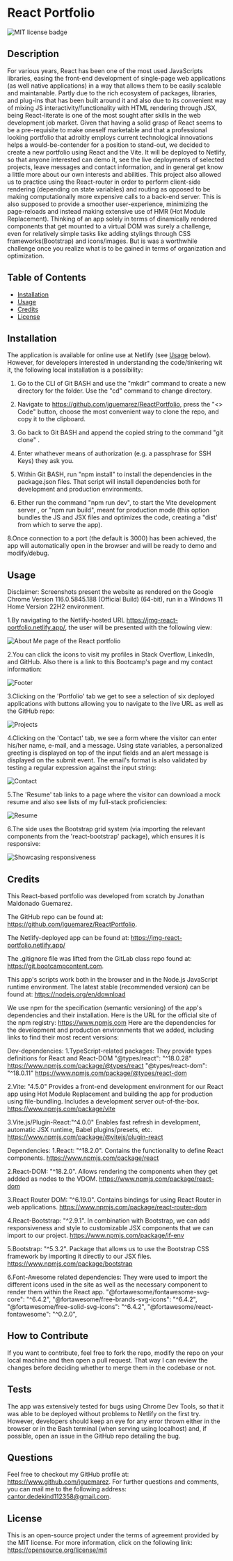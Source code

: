 # React Portfolio

![MIT license badge](https://img.shields.io/badge/license-MIT-blue)

## Description

For various years, React has been one of the most used JavaScripts libraries, easing the front-end development of single-page web applications (as well native applications) in a way that allows them to be easily scalable and maintanable. Partly due to the rich ecosystem of packages, libraries, and plug-ins that has been built around it and also due to its convenient way of mixing JS interactivity/functionality with HTML rendering through JSX, being React-literate is one of the most sought after skills in the web development job market. Given that having a solid grasp of React seems to be a pre-requisite to make oneself marketable and that a professional looking portfolio that adroitly employs current technological innovations helps a would-be-contender for a position to stand-out, we decided to create a new portfolio using React and the Vite. It will be deployed to Netlify, so that anyone interested can demo it, see the live deployments of selected projects, leave messages and contact information, and in general get know a little more about our own interests and abilities. This project also allowed us to practice using the React-router in order to perform client-side rendering (depending on state variables) and routing as opposed to be making computationally more expensive calls to a back-end server. This is also supposed to provide a smoother user-experience, minimizing the page-reloads and instead making extensive use of HMR (Hot Module Replacement). Thinking of an app solely in terms of dinamically rendered components that get mounted  to a virtual DOM was surely a challenge, even for relatively simple tasks like adding stylings through CSS frameworks(Bootstrap) and icons/images. But is was a worthwhile challenge once you realize what is to be gained in terms of organization and optimization.

## Table of Contents

- [Installation](#installation)
- [Usage](#usage)
- [Credits](#credits)
- [License](#license)

## Installation

The application is available for online use at Netlify (see [Usage](#usage) below). However, for developers interested in understanding the code/tinkering wit it, the following local installation is a possibility:

1. Go to the CLI of Git BASH and use the "mkdir" command to create a new directory for the folder. Use the "cd" command to change directory.

2. Navigate to <https://github.com/jguemarez/ReactPortfolio>, press the "<> Code" button, choose the most convenient way to clone the repo, and copy it to the clipboard.

3. Go back to Git BASH and append the copied string to the command "git clone" .

4. Enter whathever means of authorization (e.g. a passphrase for SSH Keys) they ask you.

5. Within Git BASH, run "npm install" to install the dependencies in the package.json files. That script will install dependencies both for development and production environments.

6. Either run the command "npm run dev", to start the Vite development server , or "npm run build", meant for production mode (this option bundles the JS and JSX files and optimizes the code, creating a "dist' from which to serve the app).

8.Once connection to a port (the default is 3000) has been achieved, the app will automatically open in the browser and will be ready to demo and modify/debug.

## Usage

Disclaimer: Screenshots present the website as rendered on the Google Chrome Version 116.0.5845.188 (Official Build) (64-bit), run in a Windows 11 Home Version 22H2 environment.

1.By navigating to the Netlify-hosted URL <https://jmg-react-portfolio.netlify.app/>, the user will be presented with the following view:

![About Me page of the React portfolio](images/react1.png)

2.You can click the icons to visit my profiles in Stack Overflow, LinkedIn, and GitHub. Also there is a link to this Bootcamp's page and my contact information:

![Footer](images/react2.png)

3.Clicking on the 'Portfolio' tab we get to see a selection of six deployed applications with buttons allowing you to navigate to the live URL as well as the GitHub repo:

![Projects](images/react3.png)

4.Clicking on the 'Contact' tab, we see a form where the visitor can enter his/her name, e-mail, and a message. Using state variables, a personalized greeting is displayed on top of the input fields and an alert message is displayed on the submit event. The email's format is also validated by testing a regular expression against the input string:

![Contact](images/react4.png)

5.The 'Resume' tab links to a page where the visitor can download a mock resume and also see lists of my full-stack proficiencies:

![Resume](images/react5.png)

6.The side uses the Bootstrap grid system (via importing the relevant components from the 'react-bootstrap' package), which ensures it is responsive:

![Showcasing responsiveness](images/react6.png)

## Credits

This React-based portfolio was developed from scratch by Jonathan Maldonado Guemarez.

The GitHub repo can be found at: <https://github.com/jguemarez/ReactPortfolio>.

The Netlify-deployed app can be found at: <https://jmg-react-portfolio.netlify.app/>

The .gitignore file was lifted from the GitLab class repo found at: <https://git.bootcampcontent.com>.

This app's scripts work both in the browser and in the Node.js JavaScript runtime environment. The latest stable (recommended version) can be found at: <https://nodejs.org/en/download>

We use npm for the specification (semantic versioning) of the app's dependencies and their installation. Here is the URL for the official site of the npm registry: <https://www.npmjs.com>
Here are the dependencies for the development and production environments that we added, including links to find their most recent versions:

Dev-dependencies:
1.TypeScript-related packages: They provide types definitions for React and React-DOM
        "@types/react": "^18.0.28" <https://www.npmjs.com/package/@types/react>
        "@types/react-dom": "^18.0.11" <https://www.npmjs.com/package/@types/react-dom>

2.Vite: "4.5.0" Provides a front-end development environment for our React app using Hot Module Replacement and building the app for production using file-bundling. Includes a development server out-of-the-box.
<https://www.npmjs.com/package/vite>

3.Vite.js/Plugin-React:"^4.0.0" Enables fast refresh in development, automatic JSX runtime, Babel plugins/presets, etc.
<https://www.npmjs.com/package/@vitejs/plugin-react>

Dependencies:
1.React: "^18.2.0". Contains the functionality to define React components.
<https://www.npmjs.com/package/react>

2.React-DOM: "^18.2.0". Allows rendering the components when they get addded as nodes to the VDOM.
<https://www.npmjs.com/package/react-dom>

3.React Router DOM: "^6.19.0". Contains bindings for using React Router in web applications.
<https://www.npmjs.com/package/react-router-dom>

4.React-Bootstrap: "^2.9.1". In combination with Bootstrap, we can add responsiveness and style to customizable JSX components that we can import to our project.
<https://www.npmjs.com/package/if-env>

5.Bootstrap: "^5.3.2". Package that allows us to use the Bootstrap CSS framework by importing it directly to our JSX files.
<https://www.npmjs.com/package/bootstrap>

6.Font-Awesome related dependencies: They were used to import the different icons used in the site as well as the necessary component to render them within the React app.
        "@fortawesome/fontawesome-svg-core": "^6.4.2",
        "@fortawesome/free-brands-svg-icons": "^6.4.2",
        "@fortawesome/free-solid-svg-icons": "^6.4.2",
        "@fortawesome/react-fontawesome": "^0.2.0",

## How to Contribute

If you want to contribute, feel free to fork the repo, modify the repo on your local machine and then open a pull request. That way I can review the changes before deciding whether to merge them in the codebase or not.

## Tests

The app was extensively tested for bugs using Chrome Dev Tools, so that it was able to be deployed without problems to Netlify on the first try.
However, developers should keep an eye for any error thrown either in the browser or in the Bash terminal (when serving using localhost) and, if possible, open an issue in the GitHub repo detailing the bug.

## Questions

Feel free to checkout my GitHub profile at: <https://www.github.com/jguemarez>.
For further questions and comments, you can mail me to the following address: <cantor.dedekind112358@gmail.com>.

## License

This is an open-source project under the terms of agreement provided by the MIT license.
For more information, click on the following link: <https://opensource.org/license/mit>
